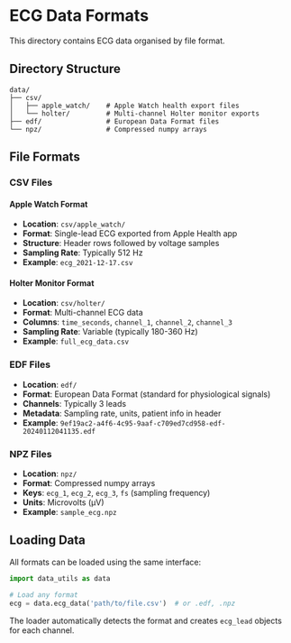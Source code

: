 # ECG Data Formats

This directory contains ECG data organised by file format.

## Directory Structure

```
data/
├── csv/
│   ├── apple_watch/    # Apple Watch health export files
│   └── holter/         # Multi-channel Holter monitor exports
├── edf/                # European Data Format files
└── npz/                # Compressed numpy arrays
```

## File Formats

### CSV Files

#### Apple Watch Format
- **Location**: `csv/apple_watch/`
- **Format**: Single-lead ECG exported from Apple Health app
- **Structure**: Header rows followed by voltage samples
- **Sampling Rate**: Typically 512 Hz
- **Example**: `ecg_2021-12-17.csv`

#### Holter Monitor Format
- **Location**: `csv/holter/`
- **Format**: Multi-channel ECG data
- **Columns**: `time_seconds`, `channel_1`, `channel_2`, `channel_3`
- **Sampling Rate**: Variable (typically 180-360 Hz)
- **Example**: `full_ecg_data.csv`

### EDF Files
- **Location**: `edf/`
- **Format**: European Data Format (standard for physiological signals)
- **Channels**: Typically 3 leads
- **Metadata**: Sampling rate, units, patient info in header
- **Example**: `9ef19ac2-a4f6-4c95-9aaf-c709ed7cd958-edf-20240112041135.edf`

### NPZ Files
- **Location**: `npz/`
- **Format**: Compressed numpy arrays
- **Keys**: `ecg_1`, `ecg_2`, `ecg_3`, `fs` (sampling frequency)
- **Units**: Microvolts (μV)
- **Example**: `sample_ecg.npz`

## Loading Data

All formats can be loaded using the same interface:

```python
import data_utils as data

# Load any format
ecg = data.ecg_data('path/to/file.csv')  # or .edf, .npz
```

The loader automatically detects the format and creates `ecg_lead` objects for each channel.

